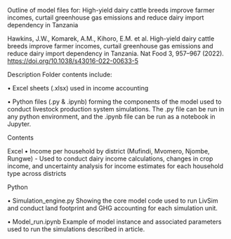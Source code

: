 Outline of model files for: High-yield dairy cattle breeds improve farmer incomes, curtail greenhouse gas emissions and reduce dairy import dependency in Tanzania 

Hawkins, J.W., Komarek, A.M., Kihoro, E.M. et al. High-yield dairy cattle breeds improve farmer incomes, curtail greenhouse gas emissions and reduce dairy import dependency in Tanzania. Nat Food 3, 957–967 (2022). https://doi.org/10.1038/s43016-022-00633-5

Description
Folder contents include:

•	Excel sheets (.xlsx) used in income accounting

•	Python files (.py & .ipynb) forming the components of the model used to conduct livestock production system simulations. 
The .py file can be run in any python environment, and the .ipynb file can be run as a notebook in Jupyter.

Contents

Excel
•	Income per household by district (Mufindi, Mvomero, Njombe, Rungwe)
	- Used to conduct dairy income calculations, changes in crop income, and uncertainty analysis for income estimates for each household type across districts

Python

•	Simulation_engine.py
Showing the core model code used to run LivSim and conduct land footprint and GHG accounting for each simulation unit.

•	Model_run.ipynb
Example of model instance and associated parameters used to run the simulations described in article.



